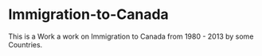 # Immigration-to-Canada
This is a Work a work on Immigration to Canada from 1980 - 2013 by some Countries.
